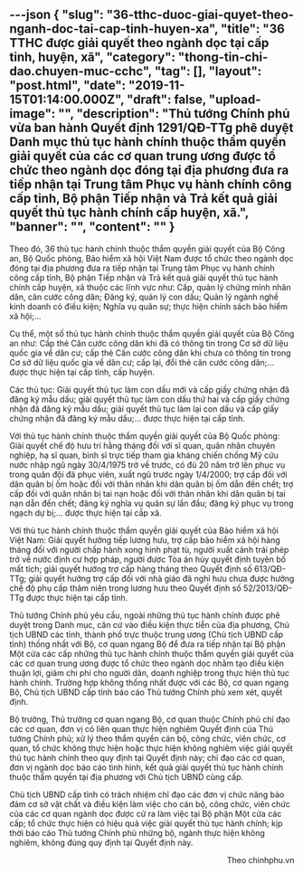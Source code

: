 ---json
{
    "slug": "36-tthc-duoc-giai-quyet-theo-nganh-doc-tai-cap-tinh-huyen-xa",
    "title": "36 TTHC được giải quyết theo ngành dọc tại cấp tỉnh, huyện, xã",
    "category": "thong-tin-chi-dao.chuyen-muc-cchc",
    "tag": [],
    "layout": "post.html",
    "date": "2019-11-15T01:14:00.000Z",
    "draft": false,
    "upload-image": "",
    "description": "Thủ tướng Chính phủ vừa ban hành Quyết định 1291/QĐ-TTg phê duyệt Danh mục thủ tục hành chính thuộc thẩm quyền giải quyết của các cơ quan trung ương được tổ chức theo ngành dọc đóng tại địa phương đưa ra tiếp nhận tại Trung tâm Phục vụ hành chính công cấp tỉnh, Bộ phận Tiếp nhận và Trả kết quả giải quyết thủ tục hành chính cấp huyện, xã.",
    "banner": "",
    "__content__": ""
}
---
<p>Theo đ&oacute;, 36 thủ tục h&agrave;nh ch&iacute;nh thuộc thẩm quyền giải quyết của Bộ C&ocirc;ng an, Bộ Quốc ph&ograve;ng, Bảo hiểm x&atilde; hội Việt Nam được tổ chức theo ng&agrave;nh dọc đ&oacute;ng tại địa phương đưa ra tiếp nhận tại Trung t&acirc;m Phục vụ h&agrave;nh ch&iacute;nh c&ocirc;ng cấp tỉnh, Bộ phận Tiếp nhận v&agrave; Trả kết quả giải quyết thủ tục h&agrave;nh ch&iacute;nh cấp huyện, x&atilde; thuộc c&aacute;c lĩnh vực như: Cấp, quản l&yacute; chứng minh nh&acirc;n d&acirc;n, căn cước c&ocirc;ng d&acirc;n; Đăng k&yacute;, quản l&yacute; con dấu; Quản l&yacute; ng&agrave;nh nghề kinh doanh c&oacute; điều kiện; Nghĩa vụ qu&acirc;n sự; thực hiện ch&iacute;nh s&aacute;ch bảo hiểm x&atilde; hội;...</p>

<p>Cụ thể, một số thủ tục h&agrave;nh ch&iacute;nh thuộc thẩm quyền giải quyết của Bộ C&ocirc;ng an như: Cấp thẻ Căn cước c&ocirc;ng d&acirc;n khi đ&atilde; c&oacute; th&ocirc;ng tin trong Cơ sở dữ liệu quốc gia về d&acirc;n cư; cấp thẻ Căn cước c&ocirc;ng d&acirc;n khi chưa c&oacute; th&ocirc;ng tin trong Cơ sở dữ liệu quốc gia về d&acirc;n cư; cấp lại, đổi thẻ căn cước c&ocirc;ng d&acirc;n;... được thực hiện tại cấp tỉnh, cấp huyện.</p>

<p>C&aacute;c thủ tục: Giải quyết thủ tục l&agrave;m con dấu mới v&agrave; cấp giấy chứng nhận đ&atilde; đăng k&yacute; mẫu dấu; giải quyết thủ tục l&agrave;m con dấu thứ hai v&agrave; cấp giấy chứng nhận đ&atilde; đăng k&yacute; mẫu dấu; giải quyết thủ tục l&agrave;m lại con dấu v&agrave; cấp giấy chứng nhận đ&atilde; đăng k&yacute; mẫu dấu;... được thực hiện tại cấp tỉnh.</p>

<p>Với thủ tục h&agrave;nh ch&iacute;nh thuộc thẩm quyền giải quyết của Bộ Quốc ph&ograve;ng: Giải quyết chế độ hưu tr&iacute; hằng th&aacute;ng đối với sĩ quan, qu&acirc;n nh&acirc;n chuy&ecirc;n nghiệp, hạ sĩ quan, binh sĩ trực tiếp tham gia kh&aacute;ng chiến chống Mỹ cứu nước nhập ngũ ng&agrave;y 30/4/1975 trở về trước, c&oacute; đủ 20 năm trở l&ecirc;n phục vụ trong qu&acirc;n đội đ&atilde; phục vi&ecirc;n, xuất ngũ trước ng&agrave;y 1/4/2000; trợ cấp đối với d&acirc;n qu&acirc;n bị ốm hoặc đối với th&acirc;n nh&acirc;n khi d&acirc;n qu&acirc;n bị ốm dẫn đến chết; trợ cấp đối với qu&acirc;n nh&acirc;n bị tai nạn hoặc đối với th&acirc;n nh&acirc;n khi d&acirc;n qu&acirc;n bị tai nạn dẫn đến chết; đăng k&yacute; nghĩa vụ qu&acirc;n sự lần đầu; đăng k&yacute; phục vụ trong ngạch dự bị;... được thực hiện tại cấp x&atilde;.</p>

<p>Với thủ tục h&agrave;nh ch&iacute;nh thuộc thẩm quyền giải quyết của Bảo hiểm x&atilde; hội Việt Nam: Giải quyết hưởng tiếp lương hưu, trợ cấp bảo hiểm x&atilde; hội h&agrave;ng th&aacute;ng đối với người chấp h&agrave;nh xong h&igrave;nh phạt t&ugrave;, người xuất cảnh tr&aacute;i ph&eacute;p trở về nước định cư hợp ph&aacute;p, người được T&ograve;a &aacute;n hủy quyết định tuy&ecirc;n bố mất t&iacute;ch; giải quyết hưởng trợ cấp h&agrave;ng th&aacute;ng theo Quyết định số 613/QĐ-TTg; giải quyết hưởng trợ cấp đối với nh&agrave; gi&aacute;o đ&atilde; nghỉ hưu chưa được hưởng chế độ phụ cấp th&acirc;m ni&ecirc;n trong lương hưu theo Quyết định số 52/2013/QĐ-TTg được thực hiện tại cấp tỉnh.</p>

<p>Thủ tướng Ch&iacute;nh phủ y&ecirc;u cầu, ngo&agrave;i những thủ tục h&agrave;nh ch&iacute;nh được ph&ecirc; duyệt trong Danh mục, căn cứ v&agrave;o điều kiện thực tiễn của địa phương, Chủ tịch UBND c&aacute;c tỉnh, th&agrave;nh phố trực thuộc trung ương (Chủ tịch UBND cấp tỉnh) thống nhất với Bộ, cơ quan ngang Bộ để đưa ra tiếp nhận tại Bộ phận Một cửa c&aacute;c cấp những thủ tục h&agrave;nh ch&iacute;nh thuộc thẩm quyền giải quyết của c&aacute;c cơ quan trung ương được tổ chức theo ng&agrave;nh dọc nhằm tạo điều kiện thuận lợi, giảm chi ph&iacute; cho người d&acirc;n, doanh nghiệp trong thực hiện thủ tục h&agrave;nh ch&iacute;nh. Trường hợp kh&ocirc;ng thống nhất được với c&aacute;c Bộ, cơ quan ngang Bộ, Chủ tịch UBND cấp tỉnh b&aacute;o c&aacute;o Thủ tướng Ch&iacute;nh phủ xem x&eacute;t, quyết định.</p>

<p>Bộ trưởng, Thủ trưởng cơ quan ngang Bộ, cơ quan thuộc Ch&iacute;nh phủ chỉ đạo c&aacute;c cơ quan, đơn vị c&oacute; li&ecirc;n quan thực hiện nghi&ecirc;m Quyết định của Thủ tướng Ch&iacute;nh phủ; xử l&yacute; theo thẩm quyền c&aacute;n bộ, c&ocirc;ng chức, vi&ecirc;n chức, cơ quan, tổ chức kh&ocirc;ng thực hiện hoặc thực hiện kh&ocirc;ng nghi&ecirc;m việc giải quyết thủ tục h&agrave;nh ch&iacute;nh theo quy định tại Quyết định n&agrave;y; chỉ đạo c&aacute;c cơ quan, đơn vị ng&agrave;nh dọc b&aacute;o c&aacute;o t&igrave;nh h&igrave;nh, kết quả giải quyết thủ tục h&agrave;nh ch&iacute;nh thuộc thẩm quyền tại địa phương với Chủ tịch UBND c&ugrave;ng cấp.</p>

<p>Chủ tịch UBND cấp tỉnh c&oacute; tr&aacute;ch nhiệm chỉ đạo c&aacute;c đơn vị chức năng bảo đảm cơ sở vật chất v&agrave; điều kiện l&agrave;m việc cho c&aacute;n bộ, c&ocirc;ng chức, vi&ecirc;n chức của c&aacute;c cơ quan ng&agrave;nh dọc được cử ra l&agrave;m việc tại Bộ phận Một cửa c&aacute;c cấp; tổ chức thực hiện c&oacute; hiệu quả việc giải quyết thủ tục h&agrave;nh ch&iacute;nh; kịp thời b&aacute;o c&aacute;o Thủ tướng Ch&iacute;nh phủ những bộ, ng&agrave;nh thực hiện kh&ocirc;ng nghi&ecirc;m, kh&ocirc;ng đ&uacute;ng quy định tại Quyết định n&agrave;y.</p>

<p style="text-align:right">Theo chinhphu.vn</p>
